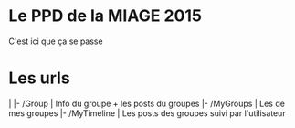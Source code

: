 # Le PPD de la MIAGE 2015
C'est ici que ça se passe

# Les urls
|
|-  /Group
|   Info du groupe + les posts du groupes
|-  /MyGroups
|   Les de mes groupes
|-  /MyTimeline
|   Les posts des groupes suivi par l'utilisateur
